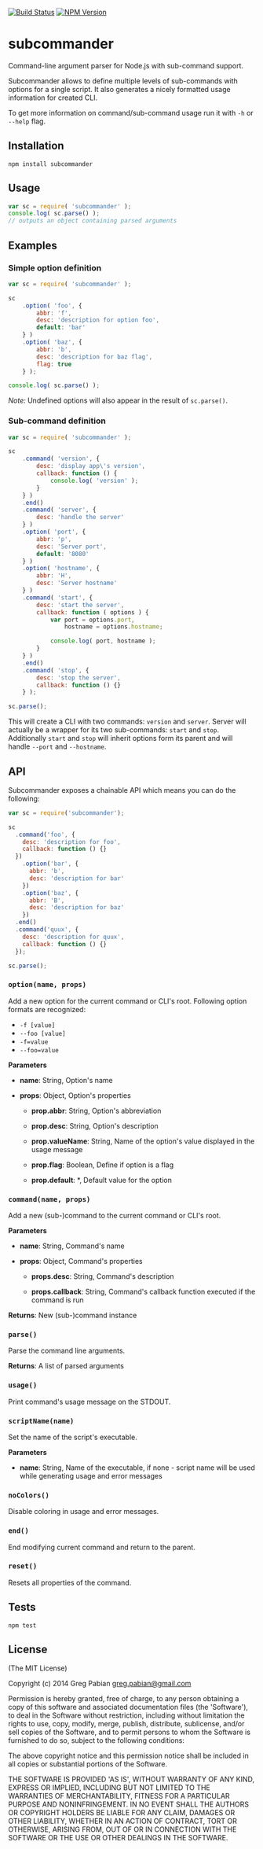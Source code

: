 [![Build Status](https://travis-ci.org/gregpabian/subcommander.svg?branch=master)](https://travis-ci.org/gregpabian/subcommander)
[![NPM Version](http://img.shields.io/npm/v/subcommander.svg)](https://www.npmjs.org/package/subcommander)

# subcommander

Command-line argument parser for Node.js with sub-command support.

Subcommander allows to define multiple levels of sub-commands with options for a single script.
It also generates a nicely formatted usage information for created CLI.

To get more information on command/sub-command usage run it with `-h` or `--help` flag.

## Installation

```
npm install subcommander
```

## Usage

```javascript
var sc = require( 'subcommander' );
console.log( sc.parse() );
// outputs an object containing parsed arguments
```

## Examples

### Simple option definition

```javascript
var sc = require( 'subcommander' );

sc
    .option( 'foo', {
        abbr: 'f',
        desc: 'description for option foo',
        default: 'bar'
    } )
    .option( 'baz', {
        abbr: 'b',
        desc: 'description for baz flag',
        flag: true
    } );

console.log( sc.parse() );
```

*Note:* Undefined options will also appear in the result of `sc.parse()`.

### Sub-command definition

```javascript
var sc = require( 'subcommander' );

sc
    .command( 'version', {
        desc: 'display app\'s version',
        callback: function () {
            console.log( 'version' );
        }
    } )
    .end()
    .command( 'server', {
        desc: 'handle the server'
    } )
    .option( 'port', {
        abbr: 'p',
        desc: 'Server port',
        default: '8080'
    } )
    .option( 'hostname', {
        abbr: 'H',
        desc: 'Server hostname'
    } )
    .command( 'start', {
        desc: 'start the server',
        callback: function ( options ) {
            var port = options.port,
                hostname = options.hostname;

            console.log( port, hostname );
        }
    } )
    .end()
    .command( 'stop', {
        desc: 'stop the server',
        callback: function () {}
    } );

sc.parse();
```

This will create a CLI with two commands: `version` and `server`.
Server will actually be a wrapper for its two sub-commands: `start` and `stop`.
Additionally `start` and `stop` will inherit options form its parent and will handle `--port` and `--hostname`.

## API

Subcommander exposes a chainable API which means you can do the following:

```javascript
var sc = require('subcommander');

sc
  .command('foo', {
    desc: 'description for foo',
    callback: function () {}
  })
    .option('bar', {
      abbr: 'b',
      desc: 'description for bar'
    })
    .option('baz', {
      abbr: 'B',
      desc: 'description for baz'
    })
  .end()
  .command('quux', {
    desc: 'description for quux',
    callback: function () {}
  });

sc.parse();
```

### `option(name, props)`

Add a new option for the current command or CLI's root. Following option formats are recognized:
- `-f [value]`
- `--foo [value]`
- `-f=value`
- `--foo=value`

**Parameters**

- **name**: String, Option's name

- **props**: Object, Option's properties

  - **prop.abbr**: String, Option's abbreviation

  - **prop.desc**: String, Option's description

  - **prop.valueName**: String, Name of the option's value displayed in the usage message

  - **prop.flag**: Boolean, Define if option is a flag

  - **prop.default**: *, Default value for the option

### `command(name, props)`

Add a new (sub-)command to the current command or CLI's root.

**Parameters**

- **name**: String, Command's name

- **props**: Object, Command's properties

  - **props.desc**: String, Command's description

  - **props.callback**: String, Command's callback function executed if the command is run

**Returns**: New (sub-)command instance

### `parse()`

Parse the command line arguments.

**Returns**: A list of parsed arguments

### `usage()`

Print command's usage message on the STDOUT.

### `scriptName(name)`

Set the name of the script's executable.

**Parameters**

- **name**: String, Name of the executable, if none - script name will be used while generating usage and error messages

### `noColors()`

Disable coloring in usage and error messages.

### `end()`

End modifying current command and return to the parent.

### `reset()`

Resets all properties of the command.

## Tests
```
npm test
```

## License

(The MIT License)

Copyright (c) 2014 Greg Pabian <greg.pabian@gmail.com>

Permission is hereby granted, free of charge, to any person obtaining a copy of this software and associated documentation files (the 'Software'), to deal in the Software without restriction, including without limitation the rights to use, copy, modify, merge, publish, distribute, sublicense, and/or sell copies of the Software, and to permit persons to whom the Software is furnished to do so, subject to the following conditions:

The above copyright notice and this permission notice shall be included in all copies or substantial portions of the Software.

THE SOFTWARE IS PROVIDED 'AS IS', WITHOUT WARRANTY OF ANY KIND, EXPRESS OR IMPLIED, INCLUDING BUT NOT LIMITED TO THE WARRANTIES OF MERCHANTABILITY, FITNESS FOR A PARTICULAR PURPOSE AND NONINFRINGEMENT. IN NO EVENT SHALL THE AUTHORS OR COPYRIGHT HOLDERS BE LIABLE FOR ANY CLAIM, DAMAGES OR OTHER LIABILITY, WHETHER IN AN ACTION OF CONTRACT, TORT OR OTHERWISE, ARISING FROM, OUT OF OR IN CONNECTION WITH THE SOFTWARE OR THE USE OR OTHER DEALINGS IN THE SOFTWARE.
